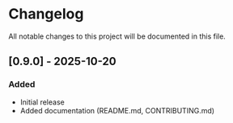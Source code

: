 # Changelog

All notable changes to this project will be documented in this file.

## [0.9.0] - 2025-10-20

### Added
- Initial release
- Added documentation (README.md, CONTRIBUTING.md)

